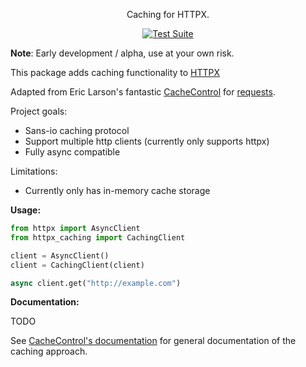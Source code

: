 <p align="center">Caching for HTTPX.</em></p>

<p align="center">
<a href="https://github.com/johtso/httpx-caching/actions">
    <img src="https://github.com/johtso/httpx-caching/workflows/Test%20Suite/badge.svg" alt="Test Suite">
</a>
</p>

**Note**: Early development / alpha, use at your own risk.

This package adds caching functionality to [HTTPX](https://github.com/encode/httpx)

Adapted from Eric Larson's fantastic [CacheControl](https://github.com/ionrock/cachecontrol) for [requests](https://requests.readthedocs.io/en/stable/).

Project goals:
* Sans-io caching protocol
* Support multiple http clients (currently only supports httpx)
* Fully async compatible

Limitations:
* Currently only has in-memory cache storage

**Usage:**

```python
from httpx import AsyncClient
from httpx_caching import CachingClient

client = AsyncClient()
client = CachingClient(client)

async client.get("http://example.com")
```


**Documentation:**

TODO

See [CacheControl's documentation](https://cachecontrol.readthedocs.io/en/latest/index.html) for general documentation of the caching approach.
